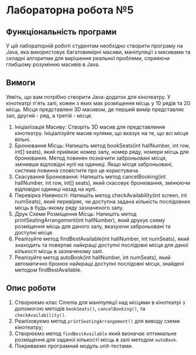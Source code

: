 # Лабораторна робота №5
## Функціональність програми
У цій лабораторній роботі студентам необхідно створити програму на Java, 
яка використовує багатовимірні масиви, маніпуляції з масивами та складні алгоритми для вирішення реальної проблеми,
сприяючи глибшому розумінню масивів в Java.

## Вимоги
Уявіть, що вам потрібно створити Java-додаток для кінотеатру. У кінотеатрі п'ять залі, 
кожен з яких має розміщення місць у 10 рядів та 20 місць. Місця представлені 3D масивом, 
де перший вимір представляє зал, другий - ряд, а третій - місце.

1. Ініціалізація Масиву: Створіть 3D масив для представлення кінотеатру. Ініціалізуйте масив нулями, що вказує на те, що всі місця вільні.
2. Бронювання Місць: Напишіть метод bookSeats(int hallNumber, int row, int[] seats), який приймає номер залу, номер ряду, номери місць для бронювання. Метод повинен позначити заброньовані місця, змінивши відповідні нулі на одиниці. Якщо місця заброньовані, система повинна сповістити про це користувача.
3. Скасування Бронювання: Напишіть метод cancelBooking(int hallNumber, int row, int[] seats), який скасовує бронювання, змінюючи відповідні одиниці назад на нулі.
4. Перевірка Наявності: Напишіть метод checkAvailability(int screen, int numSeats), який перевіряє, чи доступна задана кількість послідовних місць в будь-якому ряду зазначеного залу.
5. Друк Схеми Розміщення Місць: Напишіть метод printSeatingArrangement(int hallNumber), який друкує схему розміщення місць для даного залу, вказуючи заброньовані та доступні місця.
6. Реалізуйте метод findBestAvailable(int hallNumber, int numSeats), який знаходить та повертає найкращі доступні послідовні місця для даної кількості місць в зазначеному залі.
7. Реалізуйте метод autoBook(int hallNumber, int numSeats), який автоматично бронює найкращі доступні послідовні місця, знайдені методом findBestAvailable.

## Опис роботи
1. Створюємо клас Cinema для маніпуляції над місцями в кінотеатрі з допомогою методів `bookSeats()`, `cancelBooking()`, та `checkAvailability()`.
2. Реалізовуємо метод `printSeatingArrangement()` для виводу схеми кінотеатру;
3. Створюємо метод `findBestAvailable` який визначає оптимальне розміщення для заданої кількості місць в залі методом `autoBook`.
4. Покриваємо програмний модуль unit-тестами.
